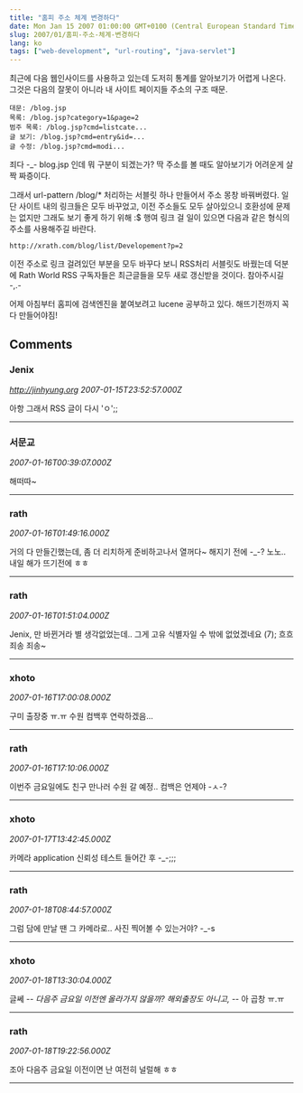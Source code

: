 ```yaml
---
title: "홈피 주소 체계 변경하다"
date: Mon Jan 15 2007 01:00:00 GMT+0100 (Central European Standard Time)
slug: 2007/01/홈피-주소-체계-변경하다
lang: ko
tags: ["web-development", "url-routing", "java-servlet"]
---
```


최근에 다음 웹인사이드를 사용하고 있는데 도저히 통계를 알아보기가 어렵게 나온다.
그것은 다음의 잘못이 아니라 내 사이트 페이지들 주소의 구조 때문.

```
대문: /blog.jsp
목록: /blog.jsp?category=1&page=2
범주 목록: /blog.jsp?cmd=listcate...
글 보기: /blog.jsp?cmd=entry&id=...
글 수정: /blog.jsp?cmd=modi...
```

죄다 -_- blog.jsp 인데 뭐 구분이 되겠는가?
딱 주소를 볼 때도 알아보기가 어려운게 살짝 짜증이다.

그래서 url-pattern /blog/* 처리하는 서블릿 하나 만들어서 주소 몽창 바꿔버렸다.
일단 사이트 내의 링크들은 모두 바꾸었고, 이전 주소들도 모두 살아있으니 호환성에 문제는 없지만
그래도 보기 좋게 하기 위해 :$ 행여 링크 걸 일이 있으면 다음과 같은 형식의 주소를 사용해주길 바란다.

```
http://xrath.com/blog/list/Developement?p=2
```

이전 주소로 링크 걸려있던 부분을 모두 바꾸다 보니 RSS처리 서블릿도 바꿨는데 
덕분에 Rath World RSS 구독자들은 최근글들을 모두 새로 갱신받을 것이다.
참아주시길 -,.-

어제 아침부터 홈피에 검색엔진을 붙여보려고 lucene 공부하고 있다.
해뜨기전까지 꼭 다 만들어야짐!

## Comments

### Jenix
*http://jinhyung.org*
*2007-01-15T23:52:57.000Z*

아항 그래서 RSS 글이 다시 'ㅇ';;

---

### 서문교
*2007-01-16T00:39:07.000Z*

해떠따~

---

### rath
*2007-01-16T01:49:16.000Z*

거의 다 만들긴했는데, 좀 더 리치하게 준비하고나서 열꺼다~
해지기 전에 -_-? 노노.. 내일 해가 뜨기전에 ㅎㅎ

---

### rath
*2007-01-16T01:51:04.000Z*

Jenix, <item><link/>만 바뀐거라 별 생각없었는데.. 그게 고유 식별자일 수 밖에 없었겠네요 (7); 흐흐 죄송 죄송~

---

### xhoto
*2007-01-16T17:00:08.000Z*

구미 출장중 ㅠ.ㅠ 수원 컴백후 연락하겠음...

---

### rath
*2007-01-16T17:10:06.000Z*

이번주 금요일에도 친구 만나러 수원 갈 예정..
컴백은 언제야 -ㅅ-?

---

### xhoto
*2007-01-17T13:42:45.000Z*

카메라 application 신뢰성 테스트 들어간 후 -_-;;;

---

### rath
*2007-01-18T08:44:57.000Z*

그럼 담에 만날 땐 그 카메라로.. 사진 찍어볼 수 있는거야? -_-s

---

### xhoto
*2007-01-18T13:30:04.000Z*

글쎄 -_- 다음주 금요일 이전엔 올라가지 않을까?
해외출장도 아니고, -_-
아 곱창 ㅠ.ㅠ

---

### rath
*2007-01-18T19:22:56.000Z*

조아 다음주 금요일 이전이면 난 여전히 널럴해 ㅎㅎ

---

